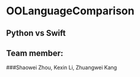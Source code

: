 # OOLanguageComparison
## Python vs Swift
## Team member: 
###Shaowei Zhou, Kexin Li, Zhuangwei Kang
